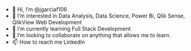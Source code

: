 - 👋 Hi, I’m @jgarciaf106
- 👀 I’m interested in Data Analysis, Data Science, Power Bi, Qlik Sense, QlikView Web Development
- 🌱 I’m currently learning Full Stack Development
- 💞️ I’m looking to collaborate on anything that allows me to learn.
- 📫 How to reach me LinkedIn

<!---
jgarciaf106/jgarciaf106 is a ✨ special ✨ repository because its `README.md` (this file) appears on your GitHub profile.
You can click the Preview link to take a look at your changes.
--->
